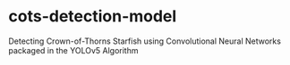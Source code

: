 # cots-detection-model
Detecting Crown-of-Thorns Starfish using Convolutional Neural Networks packaged in the YOLOv5 Algorithm
